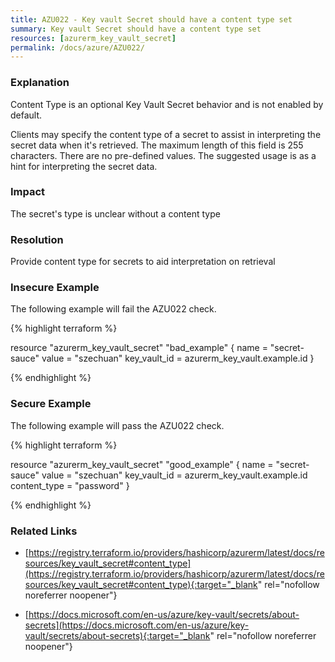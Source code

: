 ```yaml
---
title: AZU022 - Key vault Secret should have a content type set
summary: Key vault Secret should have a content type set 
resources: [azurerm_key_vault_secret] 
permalink: /docs/azure/AZU022/
---
```

### Explanation


Content Type is an optional Key Vault Secret behavior and is not enabled by default.

Clients may specify the content type of a secret to assist in interpreting the secret data when it's retrieved. The maximum length of this field is 255 characters. There are no pre-defined values. The suggested usage is as a hint for interpreting the secret data.


### Impact
The secret's type is unclear without a content type

### Resolution
Provide content type for secrets to aid interpretation on retrieval



### Insecure Example

The following example will fail the AZU022 check.

{% highlight terraform %}

resource "azurerm_key_vault_secret" "bad_example" {
  name         = "secret-sauce"
  value        = "szechuan"
  key_vault_id = azurerm_key_vault.example.id
}

{% endhighlight %}



### Secure Example

The following example will pass the AZU022 check.

{% highlight terraform %}

resource "azurerm_key_vault_secret" "good_example" {
  name         = "secret-sauce"
  value        = "szechuan"
  key_vault_id = azurerm_key_vault.example.id
  content_type = "password"
}

{% endhighlight %}



### Related Links


- [https://registry.terraform.io/providers/hashicorp/azurerm/latest/docs/resources/key_vault_secret#content_type](https://registry.terraform.io/providers/hashicorp/azurerm/latest/docs/resources/key_vault_secret#content_type){:target="_blank" rel="nofollow noreferrer noopener"}

- [https://docs.microsoft.com/en-us/azure/key-vault/secrets/about-secrets](https://docs.microsoft.com/en-us/azure/key-vault/secrets/about-secrets){:target="_blank" rel="nofollow noreferrer noopener"}


